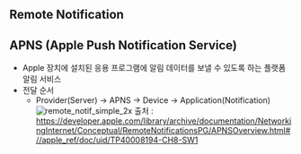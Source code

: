 ## Remote Notification


## APNS (Apple Push Notification Service)
- Apple 장치에 설치된 응용 프로그램에 알림 데이터를 보낼 수 있도록 하는 플랫폼 알림 서비스
- 전달 순서
  - Provider(Server) -> APNS -> Device -> Application(Notification) 
   ![remote_notif_simple_2x](https://user-images.githubusercontent.com/46417892/147224243-ceb1133e-7a8a-42e1-89d5-09d1bea55cd3.png)
    출처 : https://developer.apple.com/library/archive/documentation/NetworkingInternet/Conceptual/RemoteNotificationsPG/APNSOverview.html#//apple_ref/doc/uid/TP40008194-CH8-SW1
